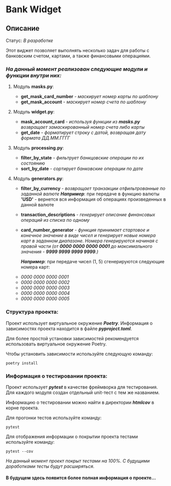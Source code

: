 # Bank Widget

## Описание

Статус: *В разработке*

Этот виджет позволяет выполнять несколько задач для работы
с банковским счетом, картами, а также финансовыми операциями.

### *На данный момент реализован следующие модули и функции внутри них:*

1. Модуль **masks.py**:
    + **get_mask_card_number** - *маскирует номер карты по шаблону*
    + **get_mask_account** - *маскирует номер счета по шаблону*
   
2. Модуль **widget.py**:
    + **mask_account_card** - *используя функции из **masks.py** возвращает замаскированный номер счета либо карты*
    + **get_date** - *форматирует строку с датой, возвращая дату формата ДД.ММ.ГГГГ*

3. Модуль **processing.py**:
    + **filter_by_state** - *фильтрует банкцовские операции по их состоянию*
    + **sort_by_date** - *сортирует банковские операции по дате*

4. Модуль **generators.py**:
   + **filter_by_currency** - *возвращает транзакции отфильтрованные по заданной валюте*
   ***Например***: при передаче в функцию валюты **'USD'** - вернется вся информация об операциях 
   произведенных в данной валюте
   + **transaction_descriptions** - *генерирует описание финансовых операций из списка по одному*
   + **card_number_generator** - *функция принимает стартовое и конечное значение в виде чисел и 
   генерирует новые номера карт в заданном диапазоне. Номера генерируются начиная с правой части
   (от **0000 0000 0000 0001** до максимального значения - **9999 9999 9999 9999**.)*
   
     ***Например***: при передаче чисел (1, 5) сгенерируются следующие номера карт:
   - *0000 0000 0000 0001*
   - *0000 0000 0000 0002*
   - *0000 0000 0000 0003*
   - *0000 0000 0000 0004*
   - *0000 0000 0000 0005*


### Структура проекта:

Проект использует виртуальное окружение ***Poetry***. Информация о зависимостях проекта
находится в файле ***pyproject.toml***. 

Для  более простой установки зависимостей рекомендуется использовать виртуальное окружение
Poetry. 

Чтобы установить зависимости используйте  следующую команду:

```
poetry install
```

### Информация о тестировании проекта:

Проект использует ***pytest*** в качестве фреймворка для тестирования.
Для каждого модуля создан отдельный unit-тест с тем же названием.

Информацию о тестировании можно найти в директории ***htmlcov*** в корне проекта.

Для прогонки тестов используйте команду:

```
pytest
```

Для отображения информации о покрытии проекта тестами используйте команду:

```
pytest --cov
```

*На данный момент проект покрыт тестами на 100%. С будущими доработками тесты будут 
расширяться.*

#### В будущем здесь появится более полная информация о проекте...